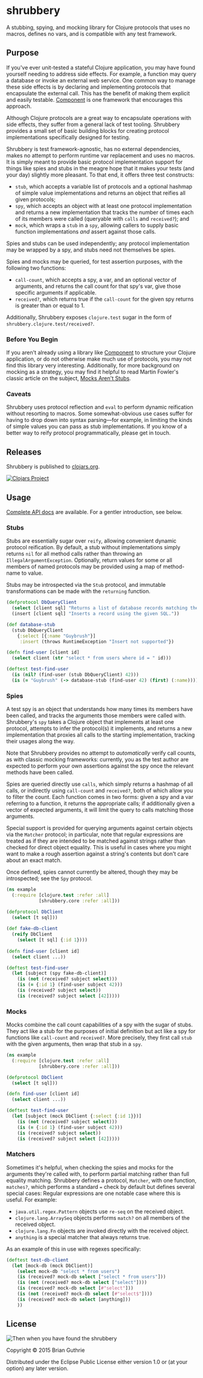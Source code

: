# shrubbery

A stubbing, spying, and mocking library for Clojure protocols that uses no macros, defines no vars, and is compatible
with any test framework.

## Purpose

If you've ever unit-tested a stateful Clojure application, you may have found yourself needing to address side effects.
For example, a function may query a database or invoke an external web service. One common way to manage these side
effects is by declaring and implementing protocols that encapsulate the external call. This has the benefit of making
them explicit and easily testable. [Component](https://github.com/stuartsierra/component) is one framework that
encourages this approach.

Although Clojure protocols are a great way to encapsulate operations with side effects, they suffer from a general
lack of test tooling. Shrubbery provides a small set of basic building blocks for creating protocol implementations
specifically designed for testing.

Shrubbery is test framework-agnostic, has no external dependencies, makes no attempt to perform runtime var replacement
and uses no macros. It is simply meant to provide basic protocol implementation support for things like spies and stubs
in the meagre hope that it makes your tests (and your day) slightly more pleasant. To that end, it offers three
test constructs:

 * `stub`, which accepts a variable list of protocols and a optional hashmap of simple value implementations and
   returns an object that reifies all given protocols;
 * `spy`, which accepts an object with at least one protocol implementation and returns a new implementation that 
   tracks the number of times each of its members were called (queryable with `calls` and `received?`); and
 * `mock`, which wraps a `stub` in a `spy`, allowing callers to supply basic function implementations _and_ assert
   against those calls.
 
Spies and stubs can be used independently; any protocol implementation may be wrapped by a spy, and stubs need not
themselves be spies.

Spies and mocks may be queried, for test assertion purposes, with the following two functions:

 * `call-count`, which accepts a spy, a var, and an optional vector of arguments, and returns the call count for that
   spy's var, give those specific arguments if applicable.
 * `received?`, which returns true if the `call-count` for the given spy returns is greater than or equal to 1.

Additionally, Shrubbery exposes `clojure.test` sugar in the form of `shrubbery.clojure.test/received?`.

### Before You Begin

If you aren't already using a library like [Component](https://github.com/stuartsierra/component) to structure your 
Clojure application, or do not otherwise make much use of protocols, you may not find this library very interesting. 
Additionally, for more background on mocking as a strategy, you may find it helpful to read Martin Fowler's classic
article on the subject, [Mocks Aren't Stubs](http://martinfowler.com/articles/mocksArentStubs.html).

### Caveats

Shrubbery uses protocol reflection and `eval` to perform dynamic reification without resorting to macros. Some
somewhat-obvious use cases suffer for having to drop down into syntax parsing––for example, in limiting the kinds of
simple values you can pass as stub implementations. If you know of a better way to reify protocol programmatically,
please get in touch.

## Releases

Shrubbery is published to [clojars.org](https://clojars.org/com.gearswithingears/shrubbery).

[![Clojars Project](http://clojars.org/com.gearswithingears/shrubbery/latest-version.svg)](http://clojars.org/com.gearswithingears/shrubbery)

## Usage

[Complete API docs](https://bguthrie.github.io/shrubbery/) are available. For a gentler introduction, see below.

### Stubs

Stubs are essentially sugar over `reify`, allowing convenient dynamic protocol reification. By default,
a stub without implementations simply returns `nil` for all method calls rather than throwing an
`IllegalArgumentException`. Optionally, return values for some or all members of named protocols may be provided using a 
map of method-name to value.

Stubs may be introspected via the `Stub` protocol, and immutable transformations can be made with the `returning`
function.

```clojure
(defprotocol DbQueryClient
  (select [client sql] "Returns a list of database records matching the given query.")
  (insert [client sql] "Inserts a record using the given SQL."))

(def database-stub
  (stub DbQueryClient
    {:select [{:name "Guybrush"}]
     :insert (throws RuntimeException "Insert not supported"})

(defn find-user [client id]
  (select client (str "select * from users where id = " id)))

(deftest test-find-user
  (is (nil? (find-user (stub DbQueryClient) 42)))
  (is (= "Guybrush" (-> database-stub (find-user 42) (first) (:name)))))
```

### Spies

A test spy is an object that understands how many times its members have been called, and tracks the arguments those
members were called with. Shrubbery's `spy` takes a Clojure object that implements at least one protocol, attempts to
infer the protocol(s) it implements, and returns a new implementation that proxies all calls to the starting
implementation, tracking their usages along the way.

Note that Shrubbery provides no attempt to _automatically_ verify call counts, as with classic mocking frameworks: 
currently, you as the test author are expected to perform your own assertions against the spy once the relevant methods
have been called.

Spies are queried directly use `calls`, which simply returns a hashmap of all calls, or indirectly using `call-count` 
and `received?`, both of which allow you to filter the count. Each function comes in two forms: given a
spy and a var referring to a function, it returns the appropriate calls; if additionally given a vector of expected 
arguments, it will limit the query to calls matching those arguments.

Special support is provided for querying arguments against certain objects via the `Matcher` protocol; in particular, 
note that regular expressions are treated as if they are intended to be matched against strings rather than checked 
for direct object equality. This is useful in cases where you might want to make a rough assertion against a string's
contents but don't care about an exact match.

Once defined, spies cannot currently be altered, though they may be introspected; see the `Spy` protocol.
 
```clojure
(ns example
  (:require [clojure.test :refer :all]
            [shrubbery.core :refer :all]))

(defprotocol DbClient
  (select [t sql]))
  
(def fake-db-client
  (reify DbClient
    (select [t sql] {:id 1})))
    
(defn find-user [client id]
  (select client ...))

(deftest test-find-user
  (let [subject (spy fake-db-client)]
    (is (not (received? subject select)))
    (is (= {:id 1} (find-user subject 42)))
    (is (received? subject select))
    (is (received? subject select [42]))))
```

### Mocks

Mocks combine the call count capabilities of a spy with the sugar of stubs. They act like a stub for the purposes of
initial definition but act like a spy for functions like `call-count` and `received?`. More precisely, they first
call `stub` with the given arguments, then wrap that stub in a `spy`.

```clojure
(ns example
  (:require [clojure.test :refer :all]
            [shrubbery.core :refer :all]))

(defprotocol DbClient
  (select [t sql]))

(defn find-user [client id]
  (select client ...))

(deftest test-find-user
  (let [subject (mock DbClient {:select {:id 1}})]
    (is (not (received? subject select)))
    (is (= {:id 1} (find-user subject 42)))
    (is (received? subject select))
    (is (received? subject select [42]))))
```

### Matchers

Sometimes it's helpful, when checking the spies and mocks for the arguments they're called with, to perform partial
matching rather than full equality matching. Shrubbery defines a protocol, `Matcher`, with one function, `matches?`,
which performs a standard `=` check by default but defines several special cases:
Regular expressions are one notable case where this is useful. For example:

 * `java.util.regex.Pattern` objects use `re-seq` on the received object.
 * `clojure.lang.ArraySeq` objects performs `match?` on all members of the received object.
 * `clojure.lang.Fn` objects are invoked directly with the received object.
 * `anything` is a special matcher that always returns true.

As an example of this in use with regexes specifically:

```clojure
(deftest test-db-client
  (let [mock-db (mock DbClient)]
    (select mock-db "select * from users")
    (is (received? mock-db select ["select * from users"]))
    (is (not (received? mock-db select ["select"])))
    (is (received? mock-db select [#"select"]))
    (is (not (received? mock-db select [#"select$"])))
    (is (received? mock-db select [anything]))
    ))
```

## License

![Then when you have found the shrubbery](https://31.media.tumblr.com/e72f365e1656130bbaebd2a2431c958b/tumblr_nia9ciTmpj1u0k6deo4_250.gif)

Copyright © 2015 Brian Guthrie

Distributed under the Eclipse Public License either version 1.0 or (at
your option) any later version.
